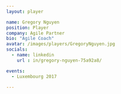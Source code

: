 ```yaml
---
layout: player

name: Gregory Nguyen
position: Player
company: Agile Partner
bio: "Agile Coach"
avatar: /images/players/GregoryNguyen.jpg
socials:
  - name: linkedin
    url : in/gregory-nguyen-75a92a8/

events:
  - Luxembourg 2017

---
```

